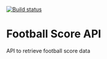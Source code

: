 [![Build status](https://johnwatson484.visualstudio.com/John%20D%20Watson/_apis/build/status/Football%20Score%20API)](https://johnwatson484.visualstudio.com/John%20D%20Watson/_build/latest?definitionId=-1)

# Football Score API
API to retrieve football score data
